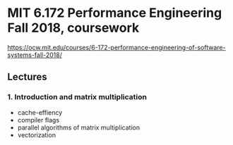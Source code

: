 # MIT 6.172 Performance Engineering Fall 2018, coursework

https://ocw.mit.edu/courses/6-172-performance-engineering-of-software-systems-fall-2018/

## Lectures

### 1. Introduction and matrix multiplication

* cache-effiency
* compiler flags
* parallel algorithms of matrix multiplication
* vectorization
